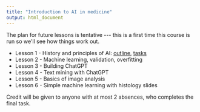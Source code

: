 ```yaml
---
title: "Introduction to AI in medicine"
output: html_document
---
```


The plan for future lessons is tentative --- this is a first time this course is
run so we'll see how things work out.

- Lesson 1 - History and principles of AI: [outline](lesson1.html), [tasks](lesson1-tasks.html)
- Lesson 2 - Machine learning, validation, overfitting <!--: [outline](lesson2.html), [tasks](lesson2-tasks.html)-->
- Lesson 3 - Building ChatGPT<!--: [outline](lesson3.html), [tasks](lesson3-tasks.html)-->
- Lesson 4 - Text mining with ChatGPT<!--: [outline](lesson4.html)-->
- Lesson 5 - Basics of image analysis<!--: [outline](lesson5.html), [tasks](lesson5-tasks.html)-->
- Lesson 6 - Simple machine learning with histology slides<!--: [outline](lesson6.html), [tasks](lesson6-tasks.html)-->


Credit will be given to anyone with at most 2 absences, who completes the final
task. <!--(described within tasks for [Lesson 6](lesson6-tasks.html))-->
